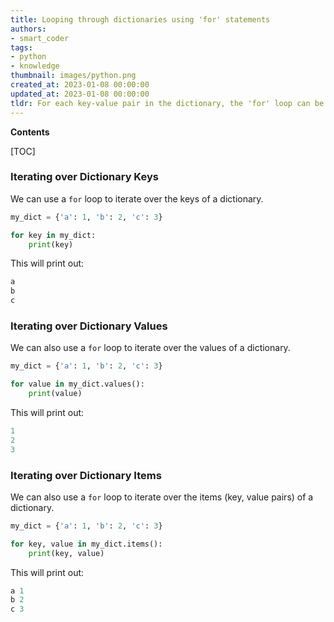 ```yaml
---
title: Looping through dictionaries using 'for' statements
authors:
- smart_coder
tags:
- python
- knowledge
thumbnail: images/python.png
created_at: 2023-01-08 00:00:00
updated_at: 2023-01-08 00:00:00
tldr: For each key-value pair in the dictionary, the 'for' loop can be used to iterate over the keys, values, or both.
---
```


**Contents**

[TOC]

### Iterating over Dictionary Keys

We can use a `for` loop to iterate over the keys of a dictionary. 

```python
my_dict = {'a': 1, 'b': 2, 'c': 3}

for key in my_dict:
    print(key)
```

This will print out:
```python
a
b
c
```

### Iterating over Dictionary Values

We can also use a `for` loop to iterate over the values of a dictionary. 

```python
my_dict = {'a': 1, 'b': 2, 'c': 3}

for value in my_dict.values():
    print(value)
```

This will print out:
```python
1
2
3
```

### Iterating over Dictionary Items

We can also use a `for` loop to iterate over the items (key, value pairs) of a dictionary. 

```python
my_dict = {'a': 1, 'b': 2, 'c': 3}

for key, value in my_dict.items():
    print(key, value)
```

This will print out:
```python
a 1
b 2
c 3
```
